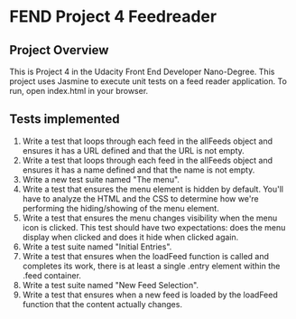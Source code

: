 # FEND Project 4 Feedreader

## Project Overview

This is Project 4 in the Udacity Front End Developer Nano-Degree. This project uses Jasmine to execute unit tests on a feed reader application. To run, open index.html in your browser.

## Tests implemented

1. Write a test that loops through each feed in the allFeeds object and ensures it has a URL defined and that the URL is not empty.
2. Write a test that loops through each feed in the allFeeds object and ensures it has a name defined and that the name is not empty.
3. Write a new test suite named "The menu".
4. Write a test that ensures the menu element is hidden by default. You'll have to analyze the HTML and the CSS to determine how we're performing the hiding/showing of the menu element.
5. Write a test that ensures the menu changes visibility when the menu icon is clicked. This test should have two expectations: does the menu display when clicked and does it hide when clicked again.
6. Write a test suite named "Initial Entries".
7. Write a test that ensures when the loadFeed function is called and completes its work, there is at least a single .entry element within the .feed container.
8. Write a test suite named "New Feed Selection".
9. Write a test that ensures when a new feed is loaded by the loadFeed function that the content actually changes.
